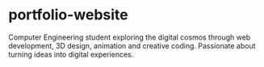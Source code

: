 # portfolio-website
Computer Engineering student exploring the digital cosmos through web development, 3D design, animation and creative coding. Passionate about turning ideas into digital experiences.
